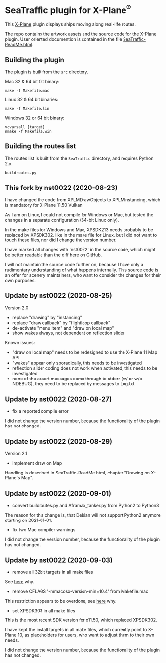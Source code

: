 SeaTraffic plugin for X-Plane<sup>®</sup>
====

This [X-Plane](x-plane.com) plugin displays ships moving along real-life routes.

The repo contains the artwork assets and the source code for the X-Plane plugin. User oriented documention is contained in the file [SeaTraffic-ReadMe.html](http://htmlpreview.github.io/?https://raw.githubusercontent.com/Marginal/SeaTraffic/master/SeaTraffic-ReadMe.html).

Building the plugin
----
The plugin is built from the `src` directory.

Mac 32 & 64 bit fat binary:

    make -f Makefile.mac

Linux 32 & 64 bit binaries:

    make -f Makefile.lin

Windows 32 or 64 bit binary:

    vcvarsall [target]
    nmake -f Makefile.win

Building the routes list
----
The routes list is built from the `SeaTraffic` directory, and requires Python 2.x.

    buildroutes.py

This fork by nst0022 (2020-08-23)
----

I have changed the code from XPLMDrawObjects to XPLMInstancing, which is mandatory for X-Plane 11.50 Vulkan.

As I am on Linux, I could not compile for Windows or Mac, but tested the changes in a separate configuration (64-bit Linux only).

In the make files for Windows and Mac, XPSDK213 needs probably to be replaced by XPSDK302, like in the make file for Linux, but I did not want to touch these files, nor did I change the version number.

I have marked all changes with 'nst0022' in the source code, which might be better readable than the diff here on GitHub.

I will not maintain the source code further on, because I have only a rudimentary understanding of what happens internally. This source code is an offer for scenery maintainers, who want to consider the changes for their own purposes.

Update by nst0022 (2020-08-25)
----

Version 2.0

- replace "drawing" by "instancing"
- replace "draw callback" by "flightloop callback"
- de-activate "menu item" and "draw on local map"
- show wakes always, not dependent on reflection slider

Known issues:

- "draw on local map" needs to be redesigned to use the X-Plane 11 Map API
- "wakes" appear only sporadically, this needs to be investigated
- reflection slider coding does not work when activated, this needs to be investigated
- none of the assert messages come through to stderr (w/ or w/o NDEBUG), they need to be replaced by messages to Log.txt

Update by nst0022 (2020-08-27)
----

- fix a reported compile error

I did not change the version number, because the functionality of the plugin has not changed.

Update by nst0022 (2020-08-29)
----

Version 2.1

- implement draw on Map

Handling is described in SeaTraffic-ReadMe.html, chapter "Drawing on X-Plane's Map".

Update by nst0022 (2020-09-01)
----

- convert buildroutes.py and Aframax_tanker.py from Python2 to Python3

The reason for this change is, that Debian will not support Python2 anymore starting on 2021-01-01.

- fix two Mac compiler warnings

I did not change the version number, because the functionality of the plugin has not changed.

Update by nst0022 (2020-09-03)
----

- remove all 32bit targets in all make files

See [here](https://forums.x-plane.org/index.php?/forums/topic/225473-seatraffic-plugin-for-x1150-vulkan/&do=findComment&comment=2035158) why.

- remove CFLAGS '-mmacosx-version-min=10.4' from Makefile.mac

This restriction appears to be overdone, see [here](https://forums.x-plane.org/index.php?/forums/topic/225473-seatraffic-plugin-for-x1150-vulkan/&do=findComment&comment=2035129) why.

- set XPSDK303 in all make files

This is the most recent SDK version for x11.50, which replaced XPSDK302.

I have kept the install targets in all make files, which currently point to X-Plane 10, as placeholders for users, who want to adjust them to their own needs.

I did not change the version number, because the functionality of the plugin has not changed.

